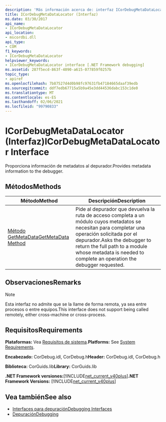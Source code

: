 ```yaml
---
description: 'Más información acerca de: interfaz ICorDebugMetaDataLocator ('
title: ICorDebugMetaDataLocator (Interfaz)
ms.date: 03/30/2017
api_name:
- ICorDebugMetaDataLocator
api_location:
- mscordbi.dll
api_type:
- COM
f1_keywords:
- ICorDebugMetaDataLocator
helpviewer_keywords:
- ICorDebugMetaDataLocator interface [.NET Framework debugging]
ms.assetid: 287f5ecd-863f-4090-a615-077859f0257b
topic_type:
- apiref
ms.openlocfilehash: 7b87527d4d0b98fc97631fb47184665daaf39edb
ms.sourcegitcommit: ddf7edb67715a5b9a45e3dd44536dabc153c1de0
ms.translationtype: MT
ms.contentlocale: es-ES
ms.lasthandoff: 02/06/2021
ms.locfileid: "99790833"
---
```

# <a name="icordebugmetadatalocator-interface"></a><span data-ttu-id="7ce16-103">ICorDebugMetaDataLocator (Interfaz)</span><span class="sxs-lookup"><span data-stu-id="7ce16-103">ICorDebugMetaDataLocator Interface</span></span>

<span data-ttu-id="7ce16-104">Proporciona información de metadatos al depurador.</span><span class="sxs-lookup"><span data-stu-id="7ce16-104">Provides metadata information to the debugger.</span></span>  
  
## <a name="methods"></a><span data-ttu-id="7ce16-105">Métodos</span><span class="sxs-lookup"><span data-stu-id="7ce16-105">Methods</span></span>  
  
|<span data-ttu-id="7ce16-106">Método</span><span class="sxs-lookup"><span data-stu-id="7ce16-106">Method</span></span>|<span data-ttu-id="7ce16-107">Descripción</span><span class="sxs-lookup"><span data-stu-id="7ce16-107">Description</span></span>|  
|------------|-----------------|  
|[<span data-ttu-id="7ce16-108">Método GetMetaData</span><span class="sxs-lookup"><span data-stu-id="7ce16-108">GetMetaData Method</span></span>](icordebugmetadatalocator-getmetadata-method.md)|<span data-ttu-id="7ce16-109">Pide al depurador que devuelva la ruta de acceso completa a un módulo cuyos metadatos se necesitan para completar una operación solicitada por el depurador.</span><span class="sxs-lookup"><span data-stu-id="7ce16-109">Asks the debugger to return the full path to a module whose metadata is needed to complete an operation the debugger requested.</span></span>|  
  
## <a name="remarks"></a><span data-ttu-id="7ce16-110">Observaciones</span><span class="sxs-lookup"><span data-stu-id="7ce16-110">Remarks</span></span>  
  
> [!NOTE]
> <span data-ttu-id="7ce16-111">Esta interfaz no admite que se la llame de forma remota, ya sea entre procesos o entre equipos.</span><span class="sxs-lookup"><span data-stu-id="7ce16-111">This interface does not support being called remotely, either cross-machine or cross-process.</span></span>  
  
## <a name="requirements"></a><span data-ttu-id="7ce16-112">Requisitos</span><span class="sxs-lookup"><span data-stu-id="7ce16-112">Requirements</span></span>  

 <span data-ttu-id="7ce16-113">**Plataformas:** Vea [Requisitos de sistema](../../get-started/system-requirements.md).</span><span class="sxs-lookup"><span data-stu-id="7ce16-113">**Platforms:** See [System Requirements](../../get-started/system-requirements.md).</span></span>  
  
 <span data-ttu-id="7ce16-114">**Encabezado:** CorDebug.idl, CorDebug.h</span><span class="sxs-lookup"><span data-stu-id="7ce16-114">**Header:** CorDebug.idl, CorDebug.h</span></span>  
  
 <span data-ttu-id="7ce16-115">**Biblioteca:** CorGuids.lib</span><span class="sxs-lookup"><span data-stu-id="7ce16-115">**Library:** CorGuids.lib</span></span>  
  
 <span data-ttu-id="7ce16-116">**.NET Framework versiones:**[!INCLUDE[net_current_v40plus](../../../../includes/net-current-v40plus-md.md)]</span><span class="sxs-lookup"><span data-stu-id="7ce16-116">**.NET Framework Versions:** [!INCLUDE[net_current_v40plus](../../../../includes/net-current-v40plus-md.md)]</span></span>  
  
## <a name="see-also"></a><span data-ttu-id="7ce16-117">Vea también</span><span class="sxs-lookup"><span data-stu-id="7ce16-117">See also</span></span>

- [<span data-ttu-id="7ce16-118">Interfaces para depuración</span><span class="sxs-lookup"><span data-stu-id="7ce16-118">Debugging Interfaces</span></span>](debugging-interfaces.md)
- [<span data-ttu-id="7ce16-119">Depuración</span><span class="sxs-lookup"><span data-stu-id="7ce16-119">Debugging</span></span>](index.md)
